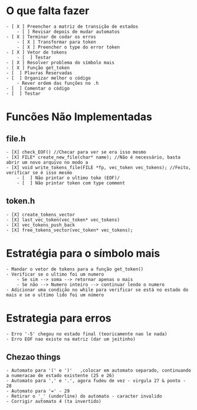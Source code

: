 
# O que falta fazer

    - [ X ] Preencher a matriz de transição de estados 
        - [ ] Revisar depois de mudar automatos
    - [ X ] Terminar de codar os erros
        - [ X ] Transformar para token
        - [ X ] Preencher o type do error token
    - [ X ] Vetor de tokens
        - [  ] Testar
    - [ X ] Resolver problema do símbolo mais
    - [ X ] Função get_token
    - [  ] Plavras Reservadas
    - [  ] Organizar melhor o código
        - Rever ordem das funções no .h
    - [  ] Comentar o código
    - [  ] Testar  

# Funcões Não Implementadas

## file.h

    - [X] check_EOF() //Checar para ver se era isso mesmo
    - [X] FILE* create_new_file(char* name); //Não é necessário, basta abrir um novo arquivo no modo a
    - [X] void write_tokens_file(FILE *fp, vec_token vec_tokens); //Feito, verificar se é isso mesmo   
        - [  ] Não printar o ultimo toke (EOF)/
        - [  ] Não printar token com type comment

## token.h
    - [X] create_tokens_vector
    - [X] last_vec_token(vec_token* vec_tokens)
    - [X] vec_tokens_push_back
    - [X] free_tokens_vector(vec_token* vec_tokens);

# Estratégia para o símbolo mais

    - Mandar o vetor de tokens para a função get_token()
    - Verificar se o ultimo foi um numero 
        - Se sim --> soma --> retornar apenas o mais
        - Se não --> Numero inteiro --> continuar lendo o numero
    - Adicionar uma condição no while para verificar se está no estado do mais e se o ultimo lido foi um número

# Estrategia para erros
    - Erro '-5' chegou no estado final (teoricamente nao le nada)
    - Erro EOF nao existe na matriz (dar um jeitinho)

## Chezao things

    - Automato para '(' e ')'   ,colocar em automato separado, continuando a numeracao de estado existente (25 e 26)
    - Automato para ',' e '.', agora fudeu de vez - virgula 27 & ponto - 28
    - Automato para '=' - 29
    - Retirar o '_' (underline) do automato - caracter invalido
    - Corrigir automato 4 (ta invertido)
    
